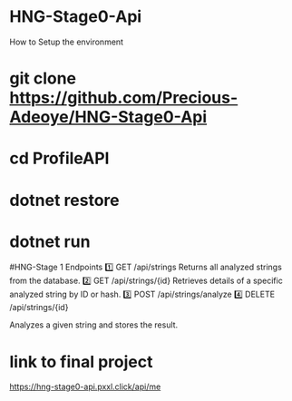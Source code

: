 # HNG-Stage0-Api
How to Setup the environment
# git clone <https://github.com/Precious-Adeoye/HNG-Stage0-Api>
# cd ProfileAPI
# dotnet restore
# dotnet run

#HNG-Stage 1
Endpoints
1️⃣ GET /api/strings
Returns all analyzed strings from the database.
2️⃣ GET /api/strings/{id}
Retrieves details of a specific analyzed string by ID or hash.
3️⃣ POST /api/strings/analyze
4️⃣ DELETE /api/strings/{id}

Analyzes a given string and stores the result.
# link to final project
https://hng-stage0-api.pxxl.click/api/me
